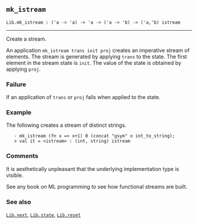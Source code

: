 ## `mk_istream`

``` hol4
Lib.mk_istream : ('a -> 'a) -> 'a -> ('a -> 'b) -> ('a,'b) istream
```

------------------------------------------------------------------------

Create a stream.

An application `mk_istream trans init proj` creates an imperative stream
of elements. The stream is generated by applying `trans` to the state.
The first element in the stream state is `init`. The value of the state
is obtained by applying `proj`.

### Failure

If an application of `trans` or `proj` fails when applied to the state.

### Example

The following creates a stream of distinct strings.

``` hol4
   - mk_istream (fn x => x+1) 0 (concat "gsym" o int_to_string);
   > val it = <istream> : (int, string) istream
```

### Comments

It is aesthetically unpleasant that the underlying implementation type
is visible.

See any book on ML programming to see how functional streams are built.

### See also

[`Lib.next`](#Lib.next), [`Lib.state`](#Lib.state),
[`Lib.reset`](#Lib.reset)
